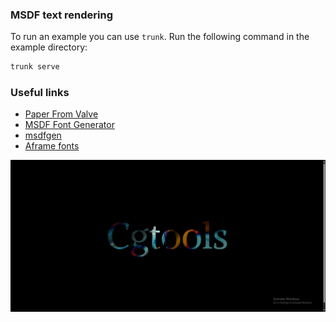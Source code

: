 ### MSDF text rendering

To run an example you can use `trunk`. Run the following command in the example directory:
```bash
trunk serve
```

### Useful links
- [Paper From Valve]
- [MSDF Font Generator]
- [msdfgen]
- [Aframe fonts]

![Showcase](./showcase.jpg)

[MSDF Font Generator]:  https://msdf-bmfont.donmccurdy.com/
[msdfgen]: https://github.com/Chlumsky/msdfgen
[Aframe fonts]: https://github.com/etiennepinchon/aframe-fonts
[Paper From Valve]: https://steamcdn-a.akamaihd.net/apps/valve/2007/SIGGRAPH2007_AlphaTestedMagnification.pdf